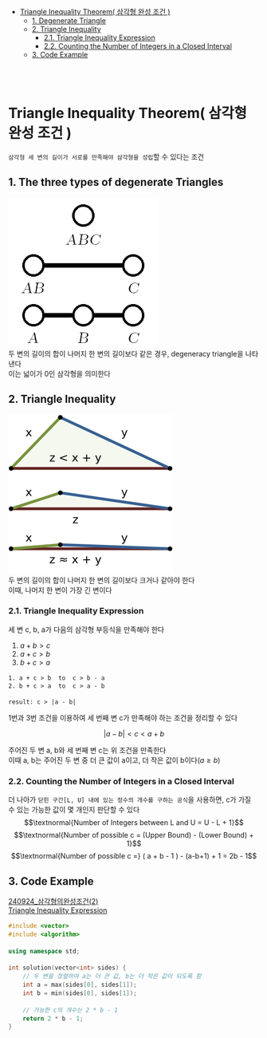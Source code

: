- [Triangle Inequality Theorem( 삼각형 완성 조건 )](#triangle-inequality-theorem-삼각형-완성-조건-)
  - [1. Degenerate Triangle](#1-degenerate-triangle)
  - [2. Triangle Inequality](#2-triangle-inequality)
    - [2.1. Triangle Inequality Expression](#21-triangle-inequality-expression)
    - [2.2. Counting the Number of Integers in a Closed Interval](#22-counting-the-number-of-integers-in-a-closed-interval)
  - [3. Code Example](#3-code-example)

<br><br>

# Triangle Inequality Theorem( 삼각형 완성 조건 )
`삼각형 세 변의 길이가 서로를 만족해야 삼각형을 성립`할 수 있다는 조건   

## 1. The three types of degenerate Triangles
![alt text](Images/Triangle/degenerate_triangle.png)   
두 변의 길이의 합이 나머지 한 변의 길이보다 같은 경우, degeneracy triangle을 나타낸다   
이는 넓이가 0인 삼각형을 의미한다   

## 2. Triangle Inequality
![alt text](Images/Triangle/triangle_inequality.png)   
두 변의 길이의 합이 나머지 한 변의 길이보다 크거나 같아야 한다   
이때, 나머지 한 변이 가장 긴 변이다   

### 2.1. Triangle Inequality Expression
세 변 c, b, a가 다음의 삼각형 부등식을 만족해야 한다   
1. $a + b > c$
2. $a + c > b$
3. $b + c > a$

```
1. a + c > b  to  c > b - a
2. b + c > a  to  c > a - b

result: c > |a - b|
```

1번과 3번 조건을 이용하여 세 번째 변 c가 만족해야 하는 조건을 정리할 수 있다   

$$|a - b| < c < a + b$$

주어진 두 변 a, b와 세 번째 변 c는 위 조건을 만족한다   
이때 a, b는 주어진 두 변 중 더 큰 값이 a이고, 더 작은 값이 b이다($a \geq b$)   

### 2.2. Counting the Number of Integers in a Closed Interval
더 나아가 `닫힌 구간[L, U] 내에 있는 정수의 개수를 구하는 공식`을 사용하면, c가 가질 수 있는 가능한 값이 몇 개인지 판단할 수 있다   
$$\textnormal{Number of Integers between L and U = U - L + 1}$$
$$\textnormal{Number of possible c = (Upper Bound) - (Lower Bound) + 1}$$
$$\textnormal{Number of possible c =} ( a + b - 1 ) - (a-b+1) + 1 = 2b - 1$$

## 3. Code Example
[240924_삼각형의완성조건(2)](/1_Algorithm/Programmers/240924_삼각형의완성조건2.md)   
[Triangle Inequality Expression](#2-triangle-inequality)   
```cpp
#include <vector>
#include <algorithm>

using namespace std;

int solution(vector<int> sides) {
    // 두 변을 정렬하여 a는 더 큰 값, b는 더 작은 값이 되도록 함
    int a = max(sides[0], sides[1]);
    int b = min(sides[0], sides[1]);
    
    // 가능한 c의 개수는 2 * b - 1
    return 2 * b - 1;
}
```
